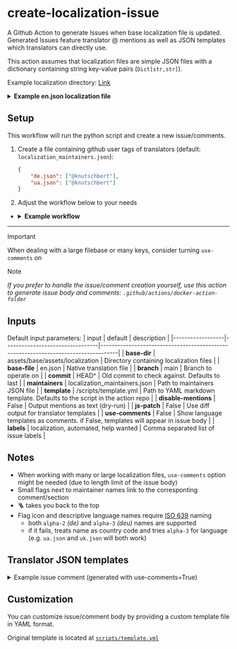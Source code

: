 # create-localization-issue
A Github Action to generate Issues when base localization file is updated.
Generated Issues feature translator @ mentions as well as JSON templates which translators can directly use.

This action assumes that localization files are simple JSON files with a dictionary containing string key-value pairs (`Dict[str,str]`).

Example localization directory: [Link](https://github.com/Mythical-Github/ue4ss_installer_gui/tree/dev/assets/base/assets/localization)

<details>
<summary><b>Example en.json localization file</b></summary>

```json
{
  "add_directory_to_scan_for_games_button_text": "Add directory to scan for games",
  "add_game_by_game_directory": "Add game by game directory",
  "cleaning_up_temp_files_step_text": "Cleaning up temp files",
  "close_button_text": "Close",
  "discord_button_text": "Discord"
}
```
</details>


## Setup
This workflow will run the python script and create a new issue/comments.

1. Create a file containing github user tags of translators (default: `localization_maintainers.json`):
    ```json
    {
        "de.json": ["@knutschbert"],
        "ua.json": ["@knutschbert"]
    }
    ```

2. Adjust the workflow below to your needs
- <details>
  <summary><b>Example workflow</b></summary>


  ```yaml
  name: Create Localization Help Issue

  on:
    workflow_dispatch:
      inputs:
        commit:
          description: 'Commit to compare to (last by default)'
          type: string
          default: 'afea18f6f1cda5c8db8e31dfec8edf7e04624f90'
          required: true
        template:
          description: 'Custom YAML template for Markdown (if needed)'
          type: string
          default: '/scripts/template.yml'
          required: true
        disable-mentions:
          description: 'Print mentions as string'
          type: choice
          options: [ 'True', 'False' ]
          default: 'False'
          required: true
        js-patch:
          description: 'Show JSON templates as diff'
          required: true
          type: choice
          options: [ 'True', 'False' ]
          default: 'False'
        use-comments:
          description: 'Show templates as comments'
          required: true
          type: choice
          options: [ 'True', 'False' ]
          default: 'False'
        labels:
          description: 'Issue, labels'
          required: false
          default: 'localization, automated, help wanted'

  jobs:
    create-localization-request:
      runs-on: ubuntu-latest

      steps:
        - name: Checkout repository
          uses: actions/checkout@v4
          with:
            fetch-depth: 0
            ref: ${{ github.ref }}

        - name: Run Python Action from external repo
          id: run_action
          uses: Knutschbert/create-localization-issue@v0
          with:
            GITHUB_TOKEN: ${{ secrets.GITHUB_TOKEN }}
            # base-dir: "assets/base/assets/localization"
            # base-file: "en.json"
            branch: ${{ github.ref }}
            commit: ${{ github.event.inputs.commit }}
            # maintainers: "localization_maintainers.json"
            template: ${{ github.event.inputs.template }}
            disable-mentions: ${{ github.event.inputs.disable-mentions }}
            js-patch: ${{ github.event.inputs.js-patch }}
            use-comments: ${{ github.event.inputs.use-comments }}
            labels: ${{ github.event.inputs.labels }}
  ```
</details>

---

> [!Important]
> When dealing with a large filebase or many keys, consider turning `use-comments` on

> [!NOTE]
> _If you prefer to handle the issue/comment creation yourself, use this action to generate issue body and comments:
> `.github/actions/docker-action-folder`_

## Inputs

Default input parameters:
| input            | default                         | description                                                                        |
|------------------|---------------------------------|------------------------------------------------------------------------------------|
| **base-dir**         | assets/base/assets/localization | Directory containing localization files                                            |
| **base-file**        | en.json                         | Native translation file                                                            |
| **branch**           | main                            | Branch to operate on                                                               |
| **commit**           | HEAD^                           | Old commit to check against. Defaults to last                                      |
| **maintainers**      | localization_maintainers.json   | Path to maintainers JSON file                                                      |
| **template**         | /scripts/template.yml           | Path to YAML markdown template.  Defaults to the script in the action repo         |
| **disable-mentions** | False                           | Output mentions as text (dry-run)                                                  |
| **js-patch**         | False                           | Use diff output for translator templates                                           |
| **use-comments**     | False                           | Show language templates as comments. if False, templates will appear in issue body |
| **labels**     | localization, automated, help wanted    | Comma separated list of issue labels |


## Notes
- When working with many or large localization files, `use-comments` option might be needed (due to length limit of the issue body)
- Small flags next to maintainer names link to the corresponting comment/section
- 🪜 takes you back to the top
- Flag icon and descriptive language names require [ISO 639](https://en.wikipedia.org/wiki/List_of_ISO_639_language_codes) naming
  - both `alpha-2` _(de)_ and `alpha-3` _(deu)_ names are supported
  - if it fails, treats name as country code and tries `alpha-3` for language (e.g. `ua.json` and `uk.json` will both work)


## Translator JSON templates

<details>
<summary>Example issue comment (generated with use-comments=True)</summary>

<a name="ua.json"></a>
## <img  alt="Ukrainian" src="https://upload.wikimedia.org/wikipedia/commons/thumb/4/49/Flag_of_Ukraine.svg/60px-Flag_of_Ukraine.svg.png"> Ukrainian (ua.json)

[✏️ Edit ua.json on Github](../edit/loc_wf/assets/base/assets/localization/ua.json)

<details>

<summary> JSON Template for <b>ua.json</b></summary>


```json
{
  "add_directory_to_scan_for_games_button_text": "Додати папку для скану ігор",
  "add_game_by_game_directory": "Додати папку з грою",
  "cleaning_up_temp_files_step_text": "Видаляю тимчасові файли",
  "close_button_text": "Закрити",
  "discord_button_text": "Discord",
  "docs_button_text": "Документація",
  "downloading_ue4ss_zip_step_text": "UE4SS zip завантажується",
  "enable_pre_releases_text_label": "Активувати пре-релізи",
  "game_directory_text_label": "Папка з грою:",
  "github_button_text": "Github",
  "header_text": "Встановлювач UE4SS",
  "install_button_text": "Встановити",
  "install_developer_version_text_label": "Завантажити версію для розробників (якщо це можливо)",
  "install_failed_message_text": "Інсталяція не вдалася",
  "install_from_zip_button_text": "Встановити з zip",
  "install_portable_version_text_label": "Завантажити портативну версію (якщо це можливо)",
  "install_succeeded_message_text": "Інсталяція пройшла успішно",
  "installing_from_zip_ue4ss_task_text": "Встановлює UE4SS з zip файлу",
//⚠️  "installing_ue4ss_step_text": "Installing UE4SS",
//⚠️  "installing_ue4ss_task_text": "Installing UE4SS",
//⚠️  "keep_mods_and_settings_text_label": "Keep user files on uninstall/reinstall",
//⚠️  "open_game_exe_directory": "Open game exe directory",
//  "open_game_paks_directory": "Open game paks directory",
  "reinstall_button_text": "Перевстановити",
  "reinstalling_ue4ss_task_text": "Перевстановлює UE4SS",
  "sub_header_text": "Щоб встановити UE4SS, виберіть одну з ігор нижче або додайте гру вручну",
  "filter_ue4ss_version_hint": "Фільтр версії UE4SS тут...",
  "filter_ue4ss_file_hint": "Фільтр архівного файлу для встановлення...",
  "ue4ss_file_to_install_text_label": "Архів для встановлення:",
  "ue4ss_version_text_label": "Версія UE4SS:",
  "uninstall_button_text": "Видалити",
  "uninstall_failed_message_text": "Видалення не вдалося",
  "uninstall_succeeded_message_text": "Видалення пройшло успішно",
  "uninstalling_old_ue4ss_files_step_text": "Видалення старих файлів UE4SS",
  "uninstalling_ue4ss_task_text": "Видалення UE4SS",
//  "test_teststring22": "This key was changed again",
//  "test_teststring2": "This key was changed"
}

```

</details>

### Warnings

- ⚠️ **`installing_ue4ss_step_text`** is missing!

- ⚠️ **`installing_ue4ss_task_text`** is missing!

- ⚠️ **`keep_mods_and_settings_text_label`** is missing!

- ⚠️ **`open_game_exe_directory`** is missing!


## <a href="#top">🪜</a>
</details>

## Customization
You can customize issue/comment body by providing a custom template file in YAML format.

Original template is located at [`scripts/template.yml`](https://github.com/Knutschbert/create-localization-issue/blob/main/scripts/template.yml)